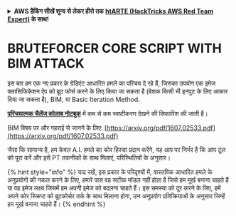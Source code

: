 <details>

<summary><strong>AWS हैकिंग सीखें शून्य से लेकर हीरो तक</strong> <a href="https://training.hacktricks.xyz/courses/arte"><strong>htARTE (HackTricks AWS Red Team Expert)</strong></a><strong> के साथ!</strong></summary>

HackTricks का समर्थन करने के अन्य तरीके:

* यदि आप चाहते हैं कि आपकी **कंपनी का विज्ञापन HackTricks में दिखाई दे** या **HackTricks को PDF में डाउनलोड करें** तो [**सब्सक्रिप्शन प्लान्स**](https://github.com/sponsors/carlospolop) देखें!
* [**आधिकारिक PEASS & HackTricks स्वैग**](https://peass.creator-spring.com) प्राप्त करें
* [**The PEASS Family**](https://opensea.io/collection/the-peass-family) की खोज करें, हमारा विशेष [**NFTs**](https://opensea.io/collection/the-peass-family) संग्रह
* 💬 [**Discord group**](https://discord.gg/hRep4RUj7f) में **शामिल हों** या [**telegram group**](https://t.me/peass) या **Twitter** 🐦 पर मुझे **फॉलो** करें [**@carlospolopm**](https://twitter.com/carlospolopm)**.**
* **अपनी हैकिंग ट्रिक्स साझा करें, HackTricks** [**HackTricks**](https://github.com/carlospolop/hacktricks) और [**HackTricks Cloud**](https://github.com/carlospolop/hacktricks-cloud) github repos में PRs सबमिट करके.

</details>


# BRUTEFORCER CORE SCRIPT WITH BIM ATTACK

इस बार हम एक नए प्रकार के ग्रेडिएंट आधारित हमले का परिचय दे रहे हैं, जिसका उपयोग एक इमेज क्लासिफिकेशन ऐप को ब्रूट फोर्स करने के लिए किया जा सकता है (बेशक किसी भी इनपुट के लिए आकार दिया जा सकता है), BIM, या Basic Iteration Method.

[**परिचयात्मक चैलेंज कोलाब नोटबुक**](https://colab.research.google.com/drive/1lDh0oZ3TR-z87WjogdegZCdtsUuDADcR) में कम से कम स्पष्टीकरण देखने की सिफारिश की जाती है।

BIM विषय पर और गहराई से जानने के लिए: [https://arxiv.org/pdf/1607.02533.pdf](https://arxiv.org/pdf/1607.02533.pdf)

जैसा कि सामान्य है, हम केवल A.I. हमले का कोर हिस्सा प्रदान करेंगे, यह आप पर निर्भर है कि आप टूल को पूरा करें और इसे PT तकनीकों के साथ मिलाएं, परिस्थितियों के अनुसार।

{% hint style="info" %}
याद रखें, इस प्रकार के परिदृश्यों में, वास्तविक आधारित हमले के अनुप्रयोगों की नकल करने के लिए, हमारे पास वह सटीक मॉडल नहीं होता है जिसे हम मूर्ख बनाना चाहते हैं या वह इमेज लक्ष्य जिसमें हम अपनी इमेज को बदलना चाहते हैं। इस समस्या को दूर करने के लिए, हमें अपने कोर स्क्रिप्ट को ब्रूटफोर्सर तर्क के साथ मिलाना होगा, उन अनुप्रयोग प्रतिक्रियाओं के अनुसार जिन्हें हम मूर्ख बनाना चाहते हैं।
{% endhint %}
